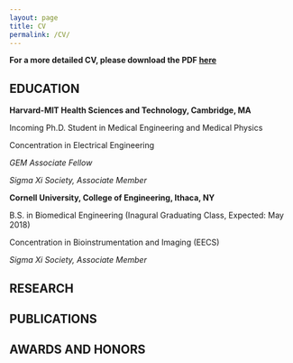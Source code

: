 ```yaml
---
layout: page
title: CV
permalink: /CV/
---
```


**For a more detailed CV, please download the PDF [here](https://raw.githubusercontent.com/harrodjordan/harrodjordan.github.io/files/Harrod_Jordan_CV_S2018.pdf)**

## EDUCATION 

**Harvard-MIT Health Sciences and Technology, Cambridge, MA**

Incoming Ph.D. Student in Medical Engineering and Medical Physics 

Concentration in Electrical Engineering 

*GEM Associate Fellow*

*Sigma Xi Society, Associate Member*


**Cornell University, College of Engineering, Ithaca, NY**

B.S. in Biomedical Engineering (Inagural Graduating Class, Expected: May 2018) 

Concentration in Bioinstrumentation and Imaging (EECS) 


*Sigma Xi Society, Associate Member*

## RESEARCH 



## PUBLICATIONS

## AWARDS AND HONORS 

